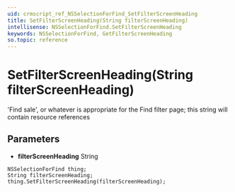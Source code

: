 ```yaml
---
uid: crmscript_ref_NSSelectionForFind_SetFilterScreenHeading
title: SetFilterScreenHeading(String filterScreenHeading)
intellisense: NSSelectionForFind.SetFilterScreenHeading
keywords: NSSelectionForFind, GetFilterScreenHeading
so.topic: reference
---
```


# SetFilterScreenHeading(String filterScreenHeading)

'Find sale', or whatever is appropriate for the Find <entity> filter page; this string will contain resource references

## Parameters

* **filterScreenHeading** String

```crmscript
NSSelectionForFind thing;
String filterScreenHeading;
thing.SetFilterScreenHeading(filterScreenHeading);
```

